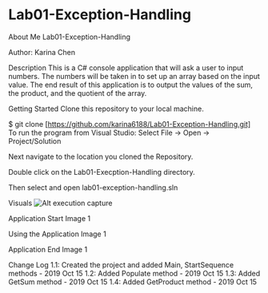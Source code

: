 # Lab01-Exception-Handling

About Me
Lab01-Exception-Handling

Author: Karina Chen

Description
This is a C# console application that will ask a user to input numbers. The numbers will be taken in to set up an array based on the input value. The end result of this application is to output the values of the sum, the product, and the quotient of the array.

Getting Started
Clone this repository to your local machine.

$ git clone [https://github.com/karina6188/Lab01-Exception-Handling.git]
To run the program from Visual Studio:
Select File -> Open -> Project/Solution

Next navigate to the location you cloned the Repository.

Double click on the Lab01-Execption-Handling directory.

Then select and open lab01-exception-handling.sln

Visuals
![Alt execution capture]()

Application Start
Image 1

Using the Application
Image 1

Application End
Image 1

Change Log
1.1: Created the project and added Main, StartSequence methods - 2019 Oct 15
1.2: Added Populate method - 2019 Oct 15
1.3: Added GetSum method - 2019 Oct 15
1.4: Added GetProduct method - 2019 Oct 15
